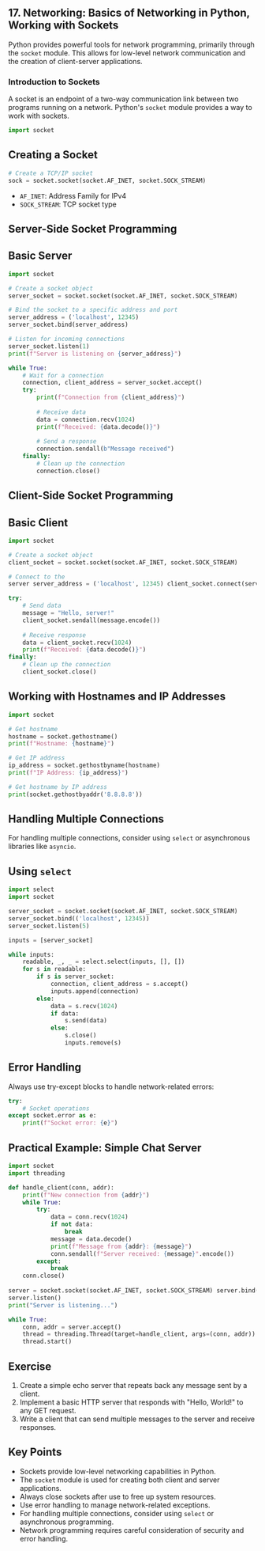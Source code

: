 
## 17. Networking: Basics of Networking in Python, Working with Sockets 

Python provides powerful tools for network programming, primarily through the `socket` module. This allows for low-level network communication and the creation of client-server applications. 

### Introduction to Sockets 

A socket is an endpoint of a two-way communication link between two programs running on a network. Python's `socket` module provides a way to work with sockets. 

```python 
import socket
```

## Creating a Socket

```python
# Create a TCP/IP socket 
sock = socket.socket(socket.AF_INET, socket.SOCK_STREAM)
```

- `AF_INET`: Address Family for IPv4
- `SOCK_STREAM`: TCP socket type

## Server-Side Socket Programming

## Basic Server

```python
import socket 

# Create a socket object 
server_socket = socket.socket(socket.AF_INET, socket.SOCK_STREAM) 

# Bind the socket to a specific address and port 
server_address = ('localhost', 12345) 
server_socket.bind(server_address) 

# Listen for incoming connections 
server_socket.listen(1) 
print(f"Server is listening on {server_address}") 

while True:     
	# Wait for a connection    
	connection, client_address = server_socket.accept()    
	try:        
		print(f"Connection from {client_address}")                 
		
		# Receive data        
		data = connection.recv(1024)        
		print(f"Received: {data.decode()}")                 
		
		# Send a response        
		connection.sendall(b"Message received")    
	finally:        
		# Clean up the connection        
		connection.close()
```

## Client-Side Socket Programming

## Basic Client

```python
import socket 

# Create a socket object 
client_socket = socket.socket(socket.AF_INET, socket.SOCK_STREAM) 

# Connect to the 
server server_address = ('localhost', 12345) client_socket.connect(server_address) 

try:     
	# Send data    
	message = "Hello, server!"    
	client_socket.sendall(message.encode())         
	
	# Receive response    
	data = client_socket.recv(1024)    
	print(f"Received: {data.decode()}") 
finally:     
	# Clean up the connection    
	client_socket.close()
```

## Working with Hostnames and IP Addresses

```python
import socket 

# Get hostname 
hostname = socket.gethostname() 
print(f"Hostname: {hostname}") 

# Get IP address 
ip_address = socket.gethostbyname(hostname) 
print(f"IP Address: {ip_address}") 

# Get hostname by IP address 
print(socket.gethostbyaddr('8.8.8.8'))
```

## Handling Multiple Connections

For handling multiple connections, consider using `select` or asynchronous libraries like `asyncio`.

## Using `select`

```python
import select 
import socket 

server_socket = socket.socket(socket.AF_INET, socket.SOCK_STREAM) 
server_socket.bind(('localhost', 12345)) 
server_socket.listen(5) 

inputs = [server_socket] 

while inputs:     
	readable, _, _ = select.select(inputs, [], [])    
	for s in readable:        
		if s is server_socket:            
			connection, client_address = s.accept()
			inputs.append(connection)        
		else:            
			data = s.recv(1024)            
			if data:                
				s.send(data)            
			else:                
				s.close()                
				inputs.remove(s)
```

## Error Handling

Always use try-except blocks to handle network-related errors:

```python
try:     
	# Socket operations 
except socket.error as e:     
	print(f"Socket error: {e}")
```

## Practical Example: Simple Chat Server

```python
import socket 
import threading 

def handle_client(conn, addr):     
	print(f"New connection from {addr}")   
	while True:        
		try:            
			data = conn.recv(1024)            
			if not data:                
				break            
			message = data.decode()            
			print(f"Message from {addr}: {message}")
			conn.sendall(f"Server received: {message}".encode())        
		except:            
			break    
	conn.close() 
	
server = socket.socket(socket.AF_INET, socket.SOCK_STREAM) server.bind(('localhost', 12345)) 
server.listen() 
print("Server is listening...") 

while True:     
	conn, addr = server.accept()    
	thread = threading.Thread(target=handle_client, args=(conn, addr))   
	thread.start()
```

## Exercise

1. Create a simple echo server that repeats back any message sent by a client.
2. Implement a basic HTTP server that responds with "Hello, World!" to any GET request.
3. Write a client that can send multiple messages to the server and receive responses.

## Key Points

- Sockets provide low-level networking capabilities in Python.
- The `socket` module is used for creating both client and server applications.
- Always close sockets after use to free up system resources.
- Use error handling to manage network-related exceptions.
- For handling multiple connections, consider using `select` or asynchronous programming.
- Network programming requires careful consideration of security and error handling.
